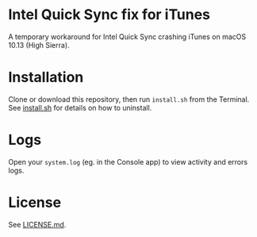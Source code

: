 # Intel Quick Sync fix for iTunes

A temporary workaround for Intel Quick Sync crashing iTunes on macOS 10.13 (High Sierra).

# Installation

Clone or download this repository, then run `install.sh` from the Terminal. See [install.sh](install.sh) for details on how to uninstall.

# Logs

Open your `system.log` (eg. in the Console app) to view activity and errors logs.

# License

See [LICENSE.md](LICENSE.md).
